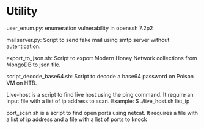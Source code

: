 # Utility

user_enum.py: enumeration vulnerability in openssh 7.2p2

mailserver.py: Script to send fake mail using smtp server without autentication.

export_to_json.sh: Script to export Modern Honey Network collections from MongoDB to json file.

script_decode_base64.sh: Script to decode a base64 password on Poison VM on HTB.

Live-host is a script to find live host using the ping command. It require an input file with a list of ip address to scan.
Example:
$ ./live_host.sh list_ip

port_scan.sh is a script to find open ports using netcat. It requires a file with a list of ip address and a file with a list of ports to knock
